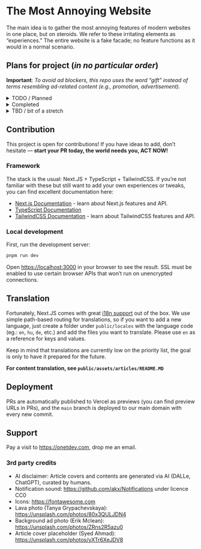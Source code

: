 # The Most Annoying Website

The main idea is to gather the most annoying features of modern websites in one place, but on steroids. We refer to these irritating elements as “experiences.” The entire website is a fake facade; no feature functions as it would in a normal scenario.

## Plans for project (_in no particular order_)

**Important**: *To avoid ad blockers, this repo uses the word “gift” instead of terms resembling ad-related content (e.g., promotion, advertisement).*

<details>
  <summary>TODO / Planned</summary>

  - [ ] **Funny, silly content** - can't stop won't stop, ongoing
  - [ ] Create a captcha where you need to select all the images with a car on it but none of the images have a car on them and captcha fails
  - [ ] Age verification on certain contents
  - [ ] Add holiday related (Halloween, Christmass, Easter) small animated images that follow the mouse cursor
  - [ ] Push elements to navigation stack so that when the user tries to navigate back it will stay on the page
  - [ ] Add flashing animation to flaim phone
  - [ ] Adblocker detection
  - [ ] Add advertisement content to clipboard when copying text

</details>

<details>
  <summary>Completed</summary>

  - [x] Prevent rightclick
  - [x] Fake advertisements (free phone)
  - [x] Add disabled mandatory experience checkboxes to settings
  - [x] DILF advertisement and landing page
  - [x] Sticky video player that obscures page visibility
  - [x] Newsletter modal that appears when the user leaves the screen or scrolls down a bit
  - [x] Fake search page that:
    - [x] Silly recommended searches
    - [x] Doesn’t actually work or return any results
  - [x] Fake registration:
    - [x] Difficult age selector
    - [x] Password validator that shows only one error and has absurdly complex rules that contradict each other
  - [x] Fake login with an unsolvable captcha
  - [x] Fake “forgot password” page with a message like “LOL, try harder next time, can’t help you”
  - [x] Multilanguage support
  - [x] Chat bubble with incoming messages and notification sound
  - [x] “Read more” link at the bottom of articles
  - [x] Marquee text
  - [x] Wheel of Fortune-style coupon modal
  - [x] Exit confirmation when trying to leave the page
  - [x] Dynamic title update when the user is on another tab
  - [x] Request for notification permission (don’t worry, the website won’t send any notifications)
  - [x] Dead pixel effect
  - [x] Funny, silly content (Part 1)
</details>

<details>
  <summary>TBD / bit of a stretch</summary>

  - [ ] **Move the articles outside of this repo** - once the size of contents becomes a concern
  - [ ] **Request for location permission** - not quite sure in this one, even though we don't do anything with this data, asking for it might be over the top. Potentially this could trigger once someone does a search.
  - [ ] **Design** - even though the site is fine with a bad design
  - [ ] Dead pixel patch
  - [ ] Randomly loading images while scrolling (causing layout shifting)
  - [ ] Random dark-light mode switching - we could flashbang night owls
</details>

## Contribution

This project is open for contributions! If you have ideas to add, don’t hesitate — **start your PR today, the world needs you, ACT NOW!**

### Framework

The stack is the usual: Next.JS + TypeScript + TailwindCSS. If you’re not familiar with these but still want to add your own experiences or tweaks, you can find excellent documentation here:

- [Next.js Documentation](https://nextjs.org/docs) - learn about Next.js features and API.
- [TypeScript Documentation](https://www.typescriptlang.org/docs/)
- [TailwindCSS Documentation](https://tailwindcss.com/docs) - learn about TailwindCSS features and API.

### Local development

First, run the development server:

```bash
pnpm run dev
```

Open [https://localhost:3000](https://localhost:3000) in your browser to see the result. SSL must be enabled to use certain browser APIs that won’t run on unencrypted connections.

## Translation

Fortunately, Next.JS comes with great [i18n support](https://nextjs.org/docs/pages/building-your-application/routing/internationalization) out of the box. We use simple path-based routing for translations, so if you want to add a new language, just create a folder under `public/locales` with the language code (eg.: `en`, `hu`, `de`, etc.) and add the files you want to translate. Please use `en` as a reference for keys and values.

Keep in mind that translations are currently low on the priority list, the goal is only to have it prepared for the future.

**For content translation, see `public/assets/articles/README.MD`**

## Deployment

PRs are automatically published to Vercel as previews (you can find preview URLs in PRs), and the `main` branch is deployed to our main domain with every new commit.

## Support

Pay a visit to https://onetdev.com, drop me an email.

### 3rd party credits

- AI disclaimer: Article covers and contents are generated via AI (DALLe, ChatGPT), curated by humans.
- Notification sound: https://github.com/akx/Notifications under licence CC0
- Icons: https://fontawesome.com
- Lava photo (Tanya Grypachevskaya): https://unsplash.com/photos/80x3QULJDN4
- Background ad photo (Erik Mclean): https://unsplash.com/photos/ZRns2R5azu0
- Article cover placeholder (Syed Ahmad): https://unsplash.com/photos/yXTr6XeJDV8
